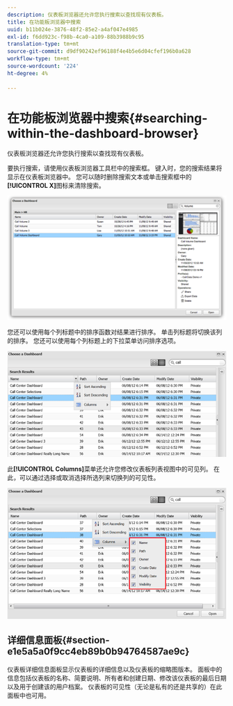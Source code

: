 ```yaml
---
description: 仪表板浏览器还允许您执行搜索以查找现有仪表板。
title: 在功能板浏览器中搜索
uuid: b11b024e-3876-48f2-85e2-a4af047e4985
exl-id: f6dd923c-f98b-4ca0-a109-88b3988b9c95
translation-type: tm+mt
source-git-commit: d9df90242ef96188f4e4b5e6d04cfef196b0a628
workflow-type: tm+mt
source-wordcount: '224'
ht-degree: 4%

---
```


# 在功能板浏览器中搜索{#searching-within-the-dashboard-browser}

仪表板浏览器还允许您执行搜索以查找现有仪表板。

要执行搜索，请使用仪表板浏览器工具栏中的搜索框。 键入时，您的搜索结果将显示在仪表板浏览器中。 您可以随时删除搜索文本或单击搜索框中的&#x200B;**[!UICONTROL X]**&#x200B;图标来清除搜索。

![](assets/search.png)

您还可以使用每个列标题中的排序函数对结果进行排序。 单击列标题将切换该列的排序。 您还可以使用每个列标题上的下拉菜单访问排序选项。

![](assets/sorting.png)

此&#x200B;**[!UICONTROL Columns]**&#x200B;菜单还允许您修改仪表板列表视图中的可见列。 在此，可以通过选择或取消选择所选列来切换列的可见性。

![](assets/sorting_columns.png)

## 详细信息面板{#section-e1e5a5a0f9cc4eb89b0b94764587ae9c}

仪表板详细信息面板显示仪表板的详细信息以及仪表板的缩略图版本。 面板中的信息包括仪表板的名称、简要说明、所有者和创建日期、修改该仪表板的最后日期以及用于创建该的用户档案。 仪表板的可见性（无论是私有的还是共享的）在此面板中也可用。
